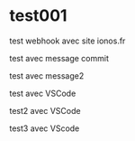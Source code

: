 # test001

test webhook avec site ionos.fr

test avec message commit

test avec message2

test avec VSCode

test2 avec VSCode

test3 avec VScode
